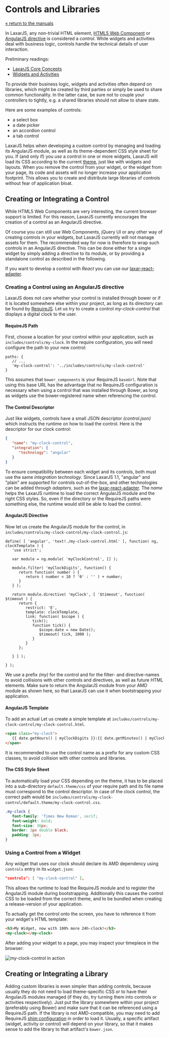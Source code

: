 # Controls and Libraries

[« return to the manuals](index.md)

In LaxarJS, any non-trivial HTML element, [HTML5 Web Component](http://webcomponents.org/) or [AngularJS directive](https://docs.angularjs.org/guide/directive) is considered a _control_.
While widgets and activities deal with business logic, controls handle the technical details of user interaction.

Preliminary readings:

* [LaxarJS Core Concepts](../concepts.md)
* [Widgets and Activities](./widgets_and_activities.md)

To provide their business logic, widgets and activities often depend on libraries, which might be created by third parties or simply be used to share common functionality.
In the latter case, be sure not to couple your controllers to tightly, e.g. a shared libraries should not allow to share state.

Here are some examples of controls:

  * a select box
  * a date picker
  * an accordion control
  * a tab control

LaxarJS helps when developing a custom control by managing and loading its AngularJS module, as well as its theme-dependent CSS style sheet for you.
If (and only if) you _use_ a control in one or more widgets, LaxarJS will load its CSS according to the current [theme](./creating_themes.md), just like with widgets and layouts.
When you remove the control from your widget, or the widget from your page, its code and assets will no longer increase your application footprint.
This allows you to create and distribute large libraries of controls without fear of application bloat.


## Creating or Integrating a Control

While HTML5 Web Components are very interesting, the current browser support is limited.
For this reason, LaxarJS currently encourages the creation of a control as an AngularJS directive.

Of course you can still use Web Components, jQuery UI or any other way of creating controls in your widgets, but LaxarJS currently will not manage assets for them.
The recommended way for now is therefore to wrap such controls in an AngularJS directive.
This can be done either for a single widget by simply adding a directive to its module, or by providing a standalone control as described in the following.

If you want to develop a control with *React* you can use our [laxar-react-adapter](https://github.com/LaxarJS/laxar-react-adapter).

### Creating a Control using an AngularJS directive

LaxarJS does not care whether your control is installed through bower or if it is located somewhere else within your project, as long as its directory can be found by [RequireJS](http://requirejs.org/).
Let us try to create a control _my-clock-control_ that displays a digital clock to the user.


#### RequireJS Path

First, choose a location for your control within your application, such as `includes/controls/my-clock`.
In the require configuration, you will need configure the path to your new control:

```JS
paths: {
   // ...
   'my-clock-control': '../includes/controls/my-clock-control'
}
```

This assumes that `bower_components` is your RequireJS `baseUrl`.
Note that using this base URL has the advantage that no RequireJS configuration is necessary when using a control that was installed through Bower, as long as widgets use the bower-registered name when referencing the control.


#### The Control Descriptor

Just like widgets, controls have a small JSON descriptor _(control.json)_ which instructs the runtime on how to load the control.
Here is the descriptor for our clock control:

```json
{
   "name": "my-clock-control",
   "integration": {
      "technology": "angular"
   }
}
```

To ensure compatibility between each widget and its controls, both must use the same _integration technology_.
Since LaxarJS 1.1, "angular" and "plain" are supported for controls out-of-the-box, and other technologies can be added through *adapters*, such as the [laxar-react-adapter](https://github.com/LaxarJS/laxar-react-adapter).
The _name_ helps the LaxarJS runtime to load the correct AngularJS module and the right CSS styles.
So, even if the directory or the RequireJS paths were something else, the runtime would still be able to load the control.


#### AngularJS Directive

Now let us create the AngularJS module for the control, in `includes/controls/my-clock-control/my-clock-control.js`:

```JS
define( [ 'angular', 'text!./my-clock-control.html' ], function( ng, clockTemplate ) {
   'use strict';

   var module = ng.module( 'myClockControl', [] );

   module.filter( 'myClockDigits', function() {
      return function( number ) {
         return ( number < 10 ? '0' : '' ) + number;
      }
   } );

   return module.directive( 'myClock', [ '$timeout', function( $timeout ) {
      return {
         restrict: 'E',
         template: clockTemplate,
         link: function( $scope ) {
            tick();
            function tick() {
               $scope.date = new Date();
               $timeout( tick, 1000 );
            }
         }
      };

   } ] );

} );
```

We use a prefix _(my)_ for the control and for the filter- and directive-names to avoid collisions with other controls and directives, as well as future HTML elements.
Make sure to return the AngularJS module from your AMD module as shown here, so that LaxarJS can use it when bootstrapping your application.


#### AngularJS Template

To add an actual Let us create a simple template at `includes/controls/my-clock-control/my-clock-control.html`.

```HTML
<span class="my-clock">
   {{ date.getHours() | myClockDigits }}:{{ date.getMinutes() | myClockDigits }}:{{ date.getSeconds() | myClockDigits }}
</span>
```

It is recommended to use the control name as a prefix for any custom CSS classes, to avoid collision with other controls and libraries.


#### The CSS Style Sheet

To automatically load your CSS depending on the theme, it has to be placed into a sub-directory `default.theme/css` of your require path and its file name must correspond to the control descriptor.
In case of the clock control, the correct path would be `includes/controls/my-clock-control/default.theme/my-clock-control.css`.

```CSS
.my-clock {
   font-family: 'Times New Roman', serif;
   font-weight: bold;
   font-size: 36px;
   border: 3px double black;
   padding: 3px;
}
```


### Using a Control from a Widget

Any widget that uses our clock should declare its AMD dependency using `controls` entry in its `widget.json`:

```JSON
"controls": [ "my-clock-control" ],
```

This allows the runtime to load the RequireJS module and to register the AngularJS module during bootstrapping.
Additionally this causes the control CSS to be loaded from the correct theme, and to be bundled when creating a release-version of your application.

To actually get the control onto the screen, you have to reference it from your widget's HTML template:

```HTML
<h3>My Widget, now with 100% more 24h-clock!</h3>
<my-clock></my-clock>
```

After adding your widget to a page, you may inspect your timepiece in the browser:

![my-clock-control in action](providing_controls/my_clock.png)


## Creating or Integrating a Library

Adding custom libraries is even simpler than adding controls, because usually they do not need to load theme-specific CSS or to have their AngularJS modules managed (if they do, try turning them into controls or activities respectively).
Just put the library somewhere within your project (preferably using Bower) and make sure that it can be referenced using a RequireJS path.
If the library is not AMD-compatible, you may need to add RequireJS [shim configuration](http://requirejs.org/docs/api.html#config-shim) in order to load it.
Usually, a specific artifact (widget, activity or control) will depend on your library, so that it makes sense to add the library to that artifact's `bower.json`.
